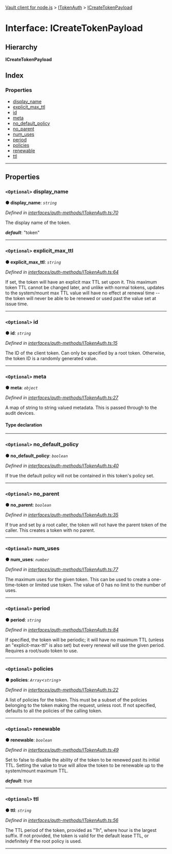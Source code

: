 [Vault client for node.js](../README.md) > [ITokenAuth](../modules/itokenauth.md) > [ICreateTokenPayload](../interfaces/itokenauth.icreatetokenpayload.md)

# Interface: ICreateTokenPayload

## Hierarchy

**ICreateTokenPayload**

## Index

### Properties

* [display_name](itokenauth.icreatetokenpayload.md#display_name)
* [explicit_max_ttl](itokenauth.icreatetokenpayload.md#explicit_max_ttl)
* [id](itokenauth.icreatetokenpayload.md#id)
* [meta](itokenauth.icreatetokenpayload.md#meta)
* [no_default_policy](itokenauth.icreatetokenpayload.md#no_default_policy)
* [no_parent](itokenauth.icreatetokenpayload.md#no_parent)
* [num_uses](itokenauth.icreatetokenpayload.md#num_uses)
* [period](itokenauth.icreatetokenpayload.md#period)
* [policies](itokenauth.icreatetokenpayload.md#policies)
* [renewable](itokenauth.icreatetokenpayload.md#renewable)
* [ttl](itokenauth.icreatetokenpayload.md#ttl)

---

## Properties

<a id="display_name"></a>

### `<Optional>` display_name

**● display_name**: *`string`*

*Defined in [interfaces/auth-methods/ITokenAuth.ts:70](https://github.com/theogravity/vault-tacular/blob/2099cfa/src/interfaces/auth-methods/ITokenAuth.ts#L70)*

The display name of the token.

*__default__*: "token"

___
<a id="explicit_max_ttl"></a>

### `<Optional>` explicit_max_ttl

**● explicit_max_ttl**: *`string`*

*Defined in [interfaces/auth-methods/ITokenAuth.ts:64](https://github.com/theogravity/vault-tacular/blob/2099cfa/src/interfaces/auth-methods/ITokenAuth.ts#L64)*

If set, the token will have an explicit max TTL set upon it. This maximum token TTL cannot be changed later, and unlike with normal tokens, updates to the system/mount max TTL value will have no effect at renewal time -- the token will never be able to be renewed or used past the value set at issue time.

___
<a id="id"></a>

### `<Optional>` id

**● id**: *`string`*

*Defined in [interfaces/auth-methods/ITokenAuth.ts:15](https://github.com/theogravity/vault-tacular/blob/2099cfa/src/interfaces/auth-methods/ITokenAuth.ts#L15)*

The ID of the client token. Can only be specified by a root token. Otherwise, the token ID is a randomly generated value.

___
<a id="meta"></a>

### `<Optional>` meta

**● meta**: *`object`*

*Defined in [interfaces/auth-methods/ITokenAuth.ts:27](https://github.com/theogravity/vault-tacular/blob/2099cfa/src/interfaces/auth-methods/ITokenAuth.ts#L27)*

A map of string to string valued metadata. This is passed through to the audit devices.

#### Type declaration

[key: `string`]: `string`

___
<a id="no_default_policy"></a>

### `<Optional>` no_default_policy

**● no_default_policy**: *`boolean`*

*Defined in [interfaces/auth-methods/ITokenAuth.ts:40](https://github.com/theogravity/vault-tacular/blob/2099cfa/src/interfaces/auth-methods/ITokenAuth.ts#L40)*

If true the default policy will not be contained in this token's policy set.

___
<a id="no_parent"></a>

### `<Optional>` no_parent

**● no_parent**: *`boolean`*

*Defined in [interfaces/auth-methods/ITokenAuth.ts:35](https://github.com/theogravity/vault-tacular/blob/2099cfa/src/interfaces/auth-methods/ITokenAuth.ts#L35)*

If true and set by a root caller, the token will not have the parent token of the caller. This creates a token with no parent.

___
<a id="num_uses"></a>

### `<Optional>` num_uses

**● num_uses**: *`number`*

*Defined in [interfaces/auth-methods/ITokenAuth.ts:77](https://github.com/theogravity/vault-tacular/blob/2099cfa/src/interfaces/auth-methods/ITokenAuth.ts#L77)*

The maximum uses for the given token. This can be used to create a one-time-token or limited use token. The value of 0 has no limit to the number of uses.

___
<a id="period"></a>

### `<Optional>` period

**● period**: *`string`*

*Defined in [interfaces/auth-methods/ITokenAuth.ts:84](https://github.com/theogravity/vault-tacular/blob/2099cfa/src/interfaces/auth-methods/ITokenAuth.ts#L84)*

If specified, the token will be periodic; it will have no maximum TTL (unless an "explicit-max-ttl" is also set) but every renewal will use the given period. Requires a root/sudo token to use.

___
<a id="policies"></a>

### `<Optional>` policies

**● policies**: *`Array`<`string`>*

*Defined in [interfaces/auth-methods/ITokenAuth.ts:22](https://github.com/theogravity/vault-tacular/blob/2099cfa/src/interfaces/auth-methods/ITokenAuth.ts#L22)*

A list of policies for the token. This must be a subset of the policies belonging to the token making the request, unless root. If not specified, defaults to all the policies of the calling token.

___
<a id="renewable"></a>

### `<Optional>` renewable

**● renewable**: *`boolean`*

*Defined in [interfaces/auth-methods/ITokenAuth.ts:49](https://github.com/theogravity/vault-tacular/blob/2099cfa/src/interfaces/auth-methods/ITokenAuth.ts#L49)*

Set to false to disable the ability of the token to be renewed past its initial TTL. Setting the value to true will allow the token to be renewable up to the system/mount maximum TTL.

*__default__*: true

___
<a id="ttl"></a>

### `<Optional>` ttl

**● ttl**: *`string`*

*Defined in [interfaces/auth-methods/ITokenAuth.ts:56](https://github.com/theogravity/vault-tacular/blob/2099cfa/src/interfaces/auth-methods/ITokenAuth.ts#L56)*

The TTL period of the token, provided as "1h", where hour is the largest suffix. If not provided, the token is valid for the default lease TTL, or indefinitely if the root policy is used.

___

